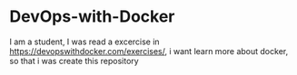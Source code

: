 # DevOps-with-Docker
I am a student, I was read a excercise in  https://devopswithdocker.com/exercises/, i want learn more about docker, so that i was create this repository
